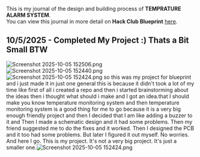 <!--
  ===================    !!READ THIS NOTICE!!   ====================
  DO NOT edit this file manually. Your changes WILL BE OVERWRITTEN!
  This journal is auto generated and updated by Hack Club Blueprint.
  To edit this file, please edit your journal entries on Blueprint.
  ==================================================================
-->

This is my journal of the design and building process of **TEMPRATURE ALARM SYSTEM**.  
You can view this journal in more detail on **Hack Club Blueprint** [here](https://blueprint.hackclub.com/projects/176).


## 10/5/2025 - Completed My Project :) Thats a Bit Small BTW  

![Screenshot 2025-10-05 152506.png](https://blueprint.hackclub.com/user-attachments/blobs/redirect/eyJfcmFpbHMiOnsiZGF0YSI6NTE0LCJwdXIiOiJibG9iX2lkIn19--4de5de03aeef5109f0c90bc323edb25a7e32133b/Screenshot%202025-10-05%20152506.png)
![Screenshot 2025-10-05 152440.png](https://blueprint.hackclub.com/user-attachments/blobs/redirect/eyJfcmFpbHMiOnsiZGF0YSI6NTEzLCJwdXIiOiJibG9iX2lkIn19--e5b4c9f017c6936cb0bc465cd3aa9213bf56f25a/Screenshot%202025-10-05%20152440.png)
![Screenshot 2025-10-05 152424.png](https://blueprint.hackclub.com/user-attachments/blobs/redirect/eyJfcmFpbHMiOnsiZGF0YSI6NTEyLCJwdXIiOiJibG9iX2lkIn19--4478f8ab942b32a2f2e5902994cfe68b3b6f4ff1/Screenshot%202025-10-05%20152424.png)
so this was my project for blueprint and i just made it in just one general this is because it didn't took a lot of my time like first of all i created a repo and then i started brainstorming about the ideas then i thought what should i make and I got an idea.that I should make you know temperature monitoring system and then temperature monitoring system is a good thing for me to go because it is a very big enough friendly project and then I decided that I am like adding a buzzer to it and Then I made a schematic design and it had some problems. Then my friend suggested me to do the fixes and it worked. Then I designed the PCB and it too had some problems. But later I figured it out myself. No worries. And here I go. This is my project. It's not a very big project. It's just a
smaller one.![Screenshot 2025-10-05 152424.png](https://blueprint.hackclub.com/user-attachments/blobs/redirect/eyJfcmFpbHMiOnsiZGF0YSI6NTE1LCJwdXIiOiJibG9iX2lkIn19--f22b8482a48087fd1dc294593ae279cb20b028c7/Screenshot%202025-10-05%20152424.png)
  

